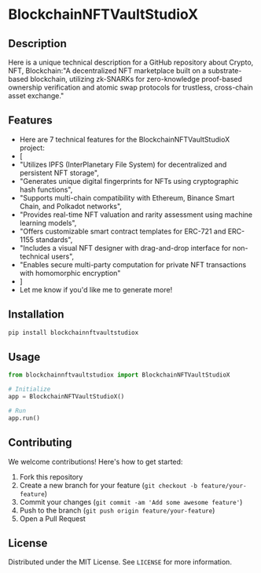 # BlockchainNFTVaultStudioX

## Description

Here is a unique technical description for a GitHub repository about Crypto, NFT, Blockchain:"A decentralized NFT marketplace built on a substrate-based blockchain, utilizing zk-SNARKs for zero-knowledge proof-based ownership verification and atomic swap protocols for trustless, cross-chain asset exchange."

## Features

- Here are 7 technical features for the BlockchainNFTVaultStudioX project:
- [
- "Utilizes IPFS (InterPlanetary File System) for decentralized and persistent NFT storage",
- "Generates unique digital fingerprints for NFTs using cryptographic hash functions",
- "Supports multi-chain compatibility with Ethereum, Binance Smart Chain, and Polkadot networks",
- "Provides real-time NFT valuation and rarity assessment using machine learning models",
- "Offers customizable smart contract templates for ERC-721 and ERC-1155 standards",
- "Includes a visual NFT designer with drag-and-drop interface for non-technical users",
- "Enables secure multi-party computation for private NFT transactions with homomorphic encryption"
- ]
- Let me know if you'd like me to generate more!
## Installation

```bash
pip install blockchainnftvaultstudiox
```

## Usage

```python
from blockchainnftvaultstudiox import BlockchainNFTVaultStudioX

# Initialize
app = BlockchainNFTVaultStudioX()

# Run
app.run()
```

## Contributing

We welcome contributions! Here's how to get started:

1. Fork this repository
2. Create a new branch for your feature (`git checkout -b feature/your-feature`)
3. Commit your changes (`git commit -am 'Add some awesome feature'`)
4. Push to the branch (`git push origin feature/your-feature`)
5. Open a Pull Request

## License

Distributed under the MIT License. See `LICENSE` for more information.
